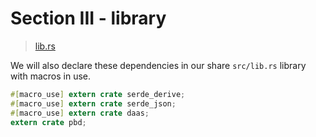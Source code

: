 # Section III - library

> [lib.rs](https://github.com/dsietz/daas-workshop/blob/master/rust-daas/src/lib.rs)

We will also declare these dependencies in our share `src/lib.rs` library with macros in use.

```rust
#[macro_use] extern crate serde_derive;
#[macro_use] extern crate serde_json;
#[macro_use] extern crate daas;
extern crate pbd;
```

